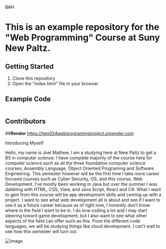 B#H

# This is an example repository for the "Web Programming" Course at Suny New Paltz.

## Getting Started

1. Clone this repository
2. Open the "index.html" file in your browser

## Example Code

```typescript

```

## Contributors

##**Render**
https://two024webprogramingproject.onrender.com


Introducing Myself

Hello, my name is Joel Mathew, I am a studying here at New Paltz to get a BS in computer science. I have complete majority of the course here for computer science such as all the three foundation computer science courses, Assembly Language, Object Oriented Programing and Software Engineering. This semester however will be the first time I take more career focused courses such as Cyber Security, OS, and this course, Web Development. I’ve mostly been working in Java but over the summer I was dabbling with HTML, CSS, View, and Java Script, React and C#. 
What I want to gain from this course will be app development skills and coming up with a project. I want to see what web development all is about and see if I want to use it as a future career because as of right now, I honestly don’t know where in the field I want to be in. I do love coding a lot and I may start steering toward game development, but I also want to see what other aspects of the field can offer such as this. From the different code languages, we will be studying things like cloud development. I can’t wait to see how this semester will turn out.


![image](https://github.com/user-attachments/assets/3c67356c-e2ac-4912-8dd3-b895626d964a)

